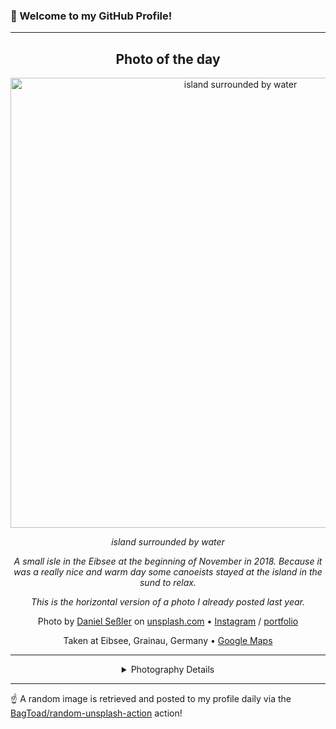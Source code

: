 ### 👋 Welcome to my GitHub Profile!

----
<div align="center">

## Photo of the day
  
  <a href="https://unsplash.com/photos/island-surrounded-by-water-z_9VmsxR8hs"><img width="720" src="https://images.unsplash.com/photo-1551978429-3dbfed5cacc9?crop=entropy&cs=tinysrgb&fit=max&fm=jpg&ixid=M3w1OTQ0OTd8MHwxfHJhbmRvbXx8fHx8fHx8fDE3MTQyODQzNzV8&ixlib=rb-4.0.3&q=80&w=1080" alt="island surrounded by water"></a>
  
  <em>island surrounded by water</em>
  
  <em>A small isle in the Eibsee at the beginning of November in 2018. Because it was a really nice and warm day some canoeists stayed at the island in the sund to relax.

This is the horizontal version of a photo I already posted last year.</em>

  Photo by [Daniel Seßler](http://danielsessler.photos) on [unsplash.com](https://unsplash.com/) • [Instagram](https://instagram.com/daniel.sessler) / [portfolio](http://danielsessler.photos)
  
  Taken at Eibsee, Grainau, Germany • [Google Maps](https://www.google.com/maps/search/?api=1&query=47.4562353,10.9728807)
  
  ---
  
<details>
<summary>Photography Details</summary>
  
| Parameter     | Value |
| ------------- | ----- |
| Camera Model  | ILCE-7R |
| Exposure Time | 1/160 |
| Aperture      | 4 |
| Focal Length  | 95.0 |
| ISO           | 100 |
| Location      | Eibsee, Grainau, Germany (Germany) |
| Coordinates   | Latitude 47.4562353, Longitude 10.9728807 |

</details>

</div>

----

☝️ A random image is retrieved and posted to my profile daily via the [BagToad/random-unsplash-action](https://github.com/BagToad/random-unsplash-action) action!
